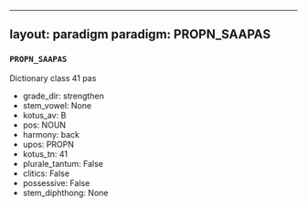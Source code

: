 
---
layout: paradigm
paradigm: PROPN_SAAPAS
---
### ` PROPN_SAAPAS `

Dictionary class 41 pas
* grade_dir: strengthen
* stem_vowel: None
* kotus_av: B
* pos: NOUN
* harmony: back
* upos: PROPN
* kotus_tn: 41
* plurale_tantum: False
* clitics: False
* possessive: False
* stem_diphthong: None
